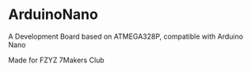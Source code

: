 # ArduinoNano
A Development Board based on ATMEGA328P, compatible with Arduino Nano

Made for FZYZ 7Makers Club
